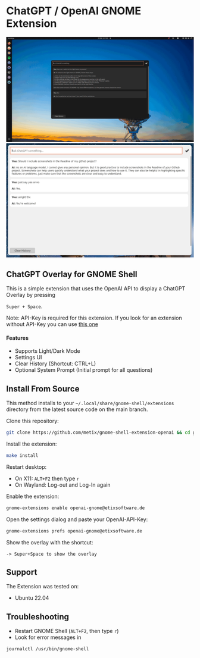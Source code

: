 # ChatGPT / OpenAI GNOME Extension
![desktop.gif](docs/desktop.gif)
![screenshot-overlay.png](docs%2Fscreenshot-overlay.png)
## ChatGPT Overlay for GNOME Shell
This is a simple extension that uses the OpenAI API to display a ChatGPT Overlay by pressing

`Super + Space`.

Note: API-Key is required for this extension.
If you look for an extension without API-Key you can use [this one](https://github.com/HorrorPills/ChatGPT-Gnome-Desktop-Extension)

#### Features
- Supports Light/Dark Mode
- Settings UI
- Clear History (Shortcut: CTRL+L)
- Optional System Prompt (Initial prompt for all questions)

## Install From Source
This method installs to your `~/.local/share/gnome-shell/extensions` directory from the latest source code on the main branch.

Clone this repository:
```bash
git clone https://github.com/metix/gnome-shell-extension-openai && cd gnome-shell-extension-openai
```

Install the extension:
```bash
make install
```

Restart desktop:
- On X11: `ALT+F2` then type `r`
- On Wayland: Log-out and Log-In again

Enable the extension:
```bash
gnome-extensions enable openai-gnome@etixsoftware.de
```

Open the settings dialog and paste your OpenAI-API-Key:
```bash
gnome-extensions prefs openai-gnome@etixsoftware.de
```

Show the overlay with the shortcut:
```
-> Super+Space to show the overlay
```

## Support
The Extension was tested on:
- Ubuntu 22.04

## Troubleshooting
- Restart GNOME Shell (`ALT+F2`, then type `r`)
- Look for error messages in 
```
journalctl /usr/bin/gnome-shell
```